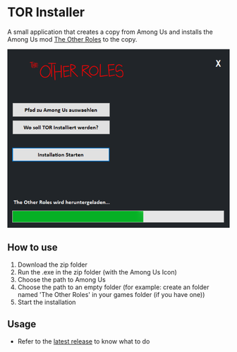 #  TOR Installer
A small application that creates a copy from Among Us and installs the Among Us mod [The Other Roles](https://github.com/TheOtherRolesAU/TheOtherRoles) to the copy.

![TOR Installer](TOR_Installer.png?raw=true "TOR Installer")

## 	How to use
1. Download the zip folder
2. Run the .exe in the zip folder (with the Among Us Icon)
3. Choose the path to Among Us
4. Choose the path to an empty folder (for example: create an folder named 'The Other Roles' in your games folder (if you have one))
5. Start the installation

## Usage
- Refer to the [latest release](https://github.com/Teejay39/TOR-Installer/releases/latest) to know what to do
